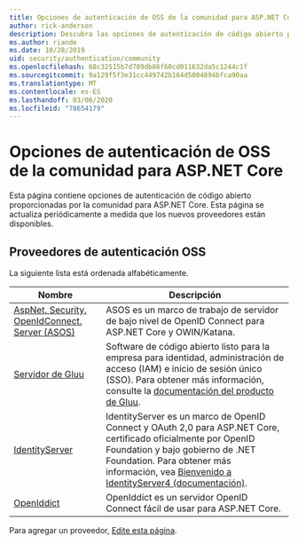 ```yaml
---
title: Opciones de autenticación de OSS de la comunidad para ASP.NET Core
author: rick-anderson
description: Descubra las opciones de autenticación de código abierto para ASP.NET Core.
ms.author: riande
ms.date: 10/28/2019
uid: security/authentication/community
ms.openlocfilehash: 68c32515b7d789db86f60cd011632da5c1244c1f
ms.sourcegitcommit: 9a129f5f3e31cc449742b164d5004894bfca90aa
ms.translationtype: MT
ms.contentlocale: es-ES
ms.lasthandoff: 03/06/2020
ms.locfileid: "78654179"
---
```

# <a name="community-oss-authentication-options-for-aspnet-core"></a>Opciones de autenticación de OSS de la comunidad para ASP.NET Core

Esta página contiene opciones de autenticación de código abierto proporcionadas por la comunidad para ASP.NET Core. Esta página se actualiza periódicamente a medida que los nuevos proveedores están disponibles.

## <a name="oss-authentication-providers"></a>Proveedores de autenticación OSS

La siguiente lista está ordenada alfabéticamente.

| Nombre | Descripción |
| ---- | ----------- |
| [AspNet. Security. OpenIdConnect. Server (ASOS)](https://github.com/aspnet-contrib/AspNet.Security.OpenIdConnect.Server) | ASOS es un marco de trabajo de servidor de bajo nivel de OpenID Connect para ASP.NET Core y OWIN/Katana. |
| [Servidor de Gluu](https://gluu.org/) | Software de código abierto listo para la empresa para identidad, administración de acceso (IAM) e inicio de sesión único (SSO). Para obtener más información, consulte la [documentación del producto de Gluu](https://gluu.org/docs/). |
| [IdentityServer](https://identityserver.io/) | IdentityServer es un marco de OpenID Connect y OAuth 2,0 para ASP.NET Core, certificado oficialmente por OpenID Foundation y bajo gobierno de .NET Foundation. Para obtener más información, vea [Bienvenido a IdentityServer4 (documentación)](https://identityserver4.readthedocs.io/en/latest/). |
| [OpenIddict](https://github.com/openiddict/openiddict-core) | OpenIddict es un servidor OpenID Connect fácil de usar para ASP.NET Core. |

Para agregar un proveedor, [Edite esta página](https://github.com/login?return_to=https%3A%2F%2Fgithub.com%2Faspnet%2FDocs%2Fedit%2Fmaster%2Faspnetcore%2Fsecurity%2Fauthentication%2Fcommunity.md).
